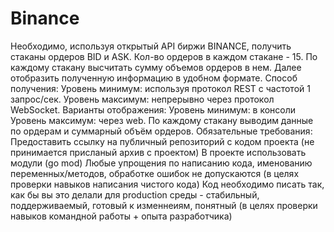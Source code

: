 # Binance
Необходимо, используя открытый API биржи BINANCE, получить стаканы ордеров BID и ASK. Кол-во ордеров в каждом стакане - 15. По каждому стакану высчитать сумму объемов ордеров в нем.
Далее отобразить полученную информацию в удобном формате.
Способ получения:
Уровень минимум: используя протокол REST с частотой 1 запрос/сек.
Уровень максимум: непрерывно через протокол WebSocket.
Варианты отображения:
Уровень минимум: в консоли
Уровень максимум: через web.
По каждому стакану выводим данные по ордерам и суммарный объём ордеров.
Обязательные требования:
Предоставить ссылку на публичный репозиторий с кодом проекта (не принимается присланый архив с проектом)
В проекте использовать модули (go mod)
Любые упрощения по написанию кода, именованию переменных/методов, обработке ошибок не допускаются (в целях проверки навыков написания чистого кода)
Код необходимо писать так, как бы вы это делали для production среды - стабильный, поддерживаемый, готовый к изменнеиям, понятный (в целях проверки навыков командной работы + опыта разработчика)
